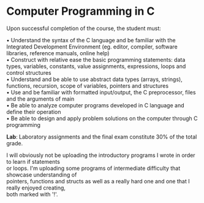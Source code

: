 # Computer Programming in C
Upon successful completion of the course, the student must:  

• Understand the syntax of the C language and be familiar with the Integrated Development Environment (eg. editor, compiler, software libraries, reference manuals, online help)  
• Construct with relative ease the basic programming statements: data types, variables, constants, value assignments, expressions, loops and control structures  
• Understand and be able to use abstract data types (arrays, strings), functions, recursion, scope of variables, pointers and structures  
• Use and be familiar with formatted input/output, the C preprocessor, files and the arguments of main  
• Be able to analyze computer programs developed in C language and define their operation  
• Be able to design and apply problem solutions on the computer through C programming  

**Lab**: Laboratory assignments and the final exam constitute 30% of the total grade.  

I will obviously not be uploading the introductory programs I wrote in order to learn if statements  
or loops. I'm uploading some programs of intermediate difficulty that showcase understanding of  
pointers, functions and structs as well as a really hard one and one that I really enjoyed creating,  
both marked with '!'.
